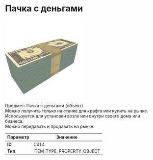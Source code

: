 # Пачка с деньгами

![Item Image](../img/1314.webp?raw=true)

Предмет: Пачка с деньгами (объект)<br>Можно получить только на станке для крафта или купить на рынке.<br>Используется для установки возле или внутри своего дома или бизнеса.<br>Можно передавать и продавать на рынке.


| Параметр | Значение |
|----------|----------|
| **ID** | 1314 |
| **Тип** | ITEM_TYPE_PROPERTY_OBJECT |

